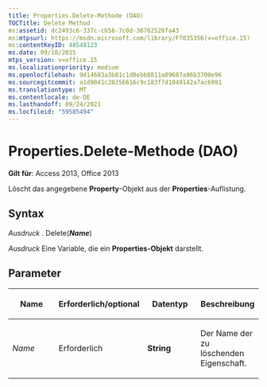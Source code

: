 ```yaml
---
title: Properties.Delete-Methode (DAO)
TOCTitle: Delete Method
ms:assetid: dc2493c6-337c-cb56-7c0d-36762528fa43
ms:mtpsurl: https://msdn.microsoft.com/library/Ff835356(v=office.15)
ms:contentKeyID: 48548123
ms.date: 09/18/2015
mtps_version: v=office.15
ms.localizationpriority: medium
ms.openlocfilehash: 9d14683a3b81c1d0ebb8811a09687a86b3700e96
ms.sourcegitcommit: a1d9041c20256616c9c183f7d1049142a7ac6991
ms.translationtype: MT
ms.contentlocale: de-DE
ms.lasthandoff: 09/24/2021
ms.locfileid: "59585494"
---
```

# <a name="propertiesdelete-method-dao"></a>Properties.Delete-Methode (DAO)

**Gilt für**: Access 2013, Office 2013

Löscht das angegebene **Property**-Objekt aus der **Properties**-Auflistung.

## <a name="syntax"></a>Syntax

*Ausdruck* . Delete(***Name***)

*Ausdruck* Eine Variable, die ein **Properties-Objekt** darstellt.

## <a name="parameters"></a>Parameter

<table>
<colgroup>
<col style="width: 25%" />
<col style="width: 25%" />
<col style="width: 25%" />
<col style="width: 25%" />
</colgroup>
<thead>
<tr class="header">
<th><p>Name</p></th>
<th><p>Erforderlich/optional</p></th>
<th><p>Datentyp</p></th>
<th><p>Beschreibung</p></th>
</tr>
</thead>
<tbody>
<tr class="odd">
<td><p><em>Name</em></p></td>
<td><p>Erforderlich</p></td>
<td><p><strong>String</strong></p></td>
<td><p>Der Name der zu löschenden Eigenschaft.</p></td>
</tr>
</tbody>
</table>

